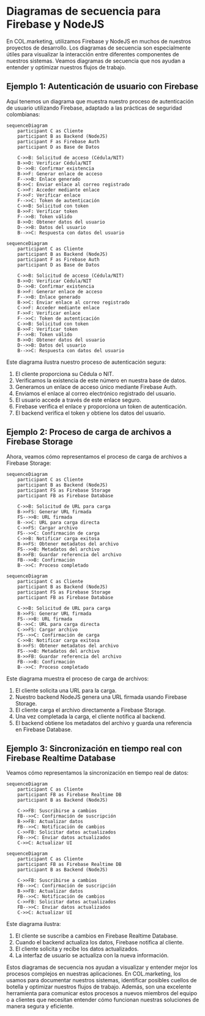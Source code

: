 # Diagramas de secuencia para Firebase y NodeJS

En COL.marketing, utilizamos Firebase y NodeJS en muchos de nuestros proyectos de desarrollo. Los diagramas de secuencia son especialmente útiles para visualizar la interacción entre diferentes componentes de nuestros sistemas. Veamos diagramas de secuencia que nos ayudan a entender y optimizar nuestros flujos de trabajo.

## Ejemplo 1: Autenticación de usuario con Firebase

Aquí tenemos un diagrama que muestra nuestro proceso de autenticación de usuario utilizando Firebase, adaptado a las prácticas de seguridad colombianas:

```
sequenceDiagram
    participant C as Cliente
    participant B as Backend (NodeJS)
    participant F as Firebase Auth
    participant D as Base de Datos

    C->>B: Solicitud de acceso (Cédula/NIT)
    B->>D: Verificar Cédula/NIT
    D-->>B: Confirmar existencia
    B->>F: Generar enlace de acceso
    F-->>B: Enlace generado
    B->>C: Enviar enlace al correo registrado
    C->>F: Acceder mediante enlace
    F->>F: Verificar enlace
    F-->>C: Token de autenticación
    C->>B: Solicitud con token
    B->>F: Verificar token
    F-->>B: Token válido
    B->>D: Obtener datos del usuario
    D-->>B: Datos del usuario
    B-->>C: Respuesta con datos del usuario
```

```mermaid
sequenceDiagram
    participant C as Cliente
    participant B as Backend (NodeJS)
    participant F as Firebase Auth
    participant D as Base de Datos

    C->>B: Solicitud de acceso (Cédula/NIT)
    B->>D: Verificar Cédula/NIT
    D-->>B: Confirmar existencia
    B->>F: Generar enlace de acceso
    F-->>B: Enlace generado
    B->>C: Enviar enlace al correo registrado
    C->>F: Acceder mediante enlace
    F->>F: Verificar enlace
    F-->>C: Token de autenticación
    C->>B: Solicitud con token
    B->>F: Verificar token
    F-->>B: Token válido
    B->>D: Obtener datos del usuario
    D-->>B: Datos del usuario
    B-->>C: Respuesta con datos del usuario
```

Este diagrama ilustra nuestro proceso de autenticación segura:

1. El cliente proporciona su Cédula o NIT.
2. Verificamos la existencia de este número en nuestra base de datos.
3. Generamos un enlace de acceso único mediante Firebase Auth.
4. Enviamos el enlace al correo electrónico registrado del usuario.
5. El usuario accede a través de este enlace seguro.
6. Firebase verifica el enlace y proporciona un token de autenticación.
7. El backend verifica el token y obtiene los datos del usuario.

## Ejemplo 2: Proceso de carga de archivos a Firebase Storage

Ahora, veamos cómo representamos el proceso de carga de archivos a Firebase Storage:

```
sequenceDiagram
    participant C as Cliente
    participant B as Backend (NodeJS)
    participant FS as Firebase Storage
    participant FB as Firebase Database

    C->>B: Solicitud de URL para carga
    B->>FS: Generar URL firmada
    FS-->>B: URL firmada
    B-->>C: URL para carga directa
    C->>FS: Cargar archivo
    FS-->>C: Confirmación de carga
    C->>B: Notificar carga exitosa
    B->>FS: Obtener metadatos del archivo
    FS-->>B: Metadatos del archivo
    B->>FB: Guardar referencia del archivo
    FB-->>B: Confirmación
    B-->>C: Proceso completado
```

```mermaid
sequenceDiagram
    participant C as Cliente
    participant B as Backend (NodeJS)
    participant FS as Firebase Storage
    participant FB as Firebase Database

    C->>B: Solicitud de URL para carga
    B->>FS: Generar URL firmada
    FS-->>B: URL firmada
    B-->>C: URL para carga directa
    C->>FS: Cargar archivo
    FS-->>C: Confirmación de carga
    C->>B: Notificar carga exitosa
    B->>FS: Obtener metadatos del archivo
    FS-->>B: Metadatos del archivo
    B->>FB: Guardar referencia del archivo
    FB-->>B: Confirmación
    B-->>C: Proceso completado
```

Este diagrama muestra el proceso de carga de archivos:

1. El cliente solicita una URL para la carga.
2. Nuestro backend NodeJS genera una URL firmada usando Firebase Storage.
3. El cliente carga el archivo directamente a Firebase Storage.
4. Una vez completada la carga, el cliente notifica al backend.
5. El backend obtiene los metadatos del archivo y guarda una referencia en Firebase Database.

## Ejemplo 3: Sincronización en tiempo real con Firebase Realtime Database

Veamos cómo representamos la sincronización en tiempo real de datos:

```
sequenceDiagram
    participant C as Cliente
    participant FB as Firebase Realtime DB
    participant B as Backend (NodeJS)

    C->>FB: Suscribirse a cambios
    FB-->>C: Confirmación de suscripción
    B->>FB: Actualizar datos
    FB-->>C: Notificación de cambios
    C->>FB: Solicitar datos actualizados
    FB-->>C: Enviar datos actualizados
    C->>C: Actualizar UI
```

```mermaid
sequenceDiagram
    participant C as Cliente
    participant FB as Firebase Realtime DB
    participant B as Backend (NodeJS)

    C->>FB: Suscribirse a cambios
    FB-->>C: Confirmación de suscripción
    B->>FB: Actualizar datos
    FB-->>C: Notificación de cambios
    C->>FB: Solicitar datos actualizados
    FB-->>C: Enviar datos actualizados
    C->>C: Actualizar UI
```

Este diagrama ilustra:

1. El cliente se suscribe a cambios en Firebase Realtime Database.
2. Cuando el backend actualiza los datos, Firebase notifica al cliente.
3. El cliente solicita y recibe los datos actualizados.
4. La interfaz de usuario se actualiza con la nueva información.

Estos diagramas de secuencia nos ayudan a visualizar y entender mejor los procesos complejos en nuestras aplicaciones. En COL.marketing, los usamos para documentar nuestros sistemas, identificar posibles cuellos de botella y optimizar nuestros flujos de trabajo. Además, son una excelente herramienta para comunicar estos procesos a nuevos miembros del equipo o a clientes que necesitan entender cómo funcionan nuestras soluciones de manera segura y eficiente.
